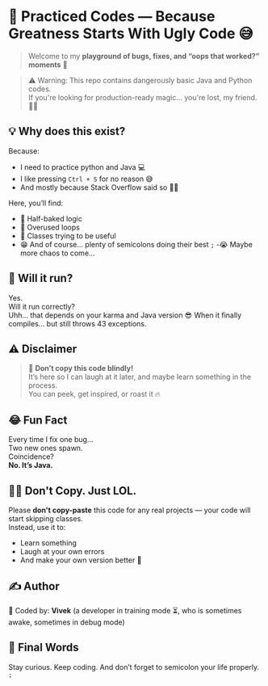 # 🧪 Practiced Codes — Because Greatness Starts With Ugly Code 😅

> Welcome to my **playground of bugs, fixes, and “oops that worked?” moments** 🤯
 
> ⚠️ Warning: This repo contains dangerously basic Java and Python codes.  
> If you're looking for production-ready magic... you're lost, my friend. 🚪🚶


## 💡 Why does this exist?
Because:
- I need to practice python and Java 💻
- I like pressing `Ctrl + S` for no reason 😅
- And mostly because Stack Overflow said so 👨‍🏫

Here, you’ll find:
- 🚧 Half-baked logic
- 🧃 Overused loops
- 🫣 Classes trying to be useful
- 😁 And of course... plenty of semicolons doing their best `;`
-😭 Maybe more chaos to come...


## 🧪 Will it run?
Yes.  
Will it run correctly?  
Uhh... that depends on your karma and Java version 😎
When it finally compiles… but still throws 43 exceptions.

## ⚠️ Disclaimer
> 📢 **Don’t copy this code blindly!**  
> It’s here so I can laugh at it later, and maybe learn something in the process.  
> You can peek, get inspired, or roast it 🔥

## 😂 Fun Fact
Every time I fix one bug...  
Two new ones spawn.  
Coincidence?  
**No. It’s Java.** 

## 🙅‍♂️ Don't Copy. Just LOL.
Please **don't copy-paste** this code for any real projects — your code will start skipping classes.  
Instead, use it to:
- Learn something
- Laugh at your own errors
- And make your own version better 🚀


## ✍️ Author
🧠 Coded by: **Vivek** (a developer in training mode ⏳, who is sometimes awake, sometimes in debug mode)

## 👋 Final Words
Stay curious. Keep coding. And don’t forget to semicolon your life properly. `;`
